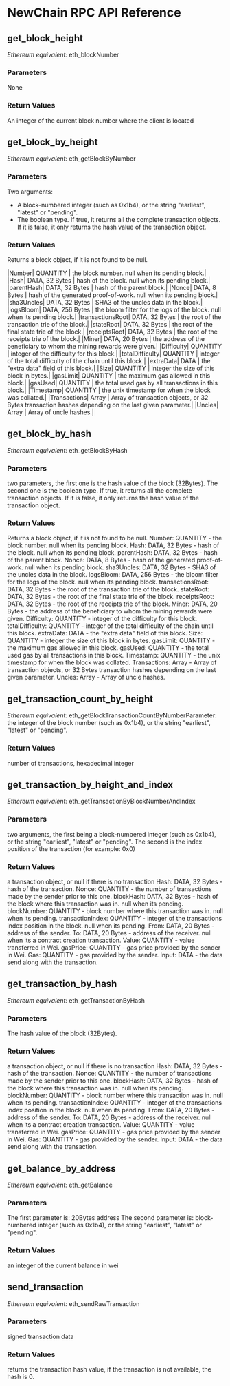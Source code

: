 # NewChain RPC API Reference

## get_block_height
 
*Ethereum equivalent:* eth_blockNumber

### Parameters

None

### Return Values

An integer of the current block number where the client is located
 
## get_block_by_height
 
*Ethereum equivalent:* eth_getBlockByNumber

### Parameters

Two arguments:

* A block-numbered integer (such as 0x1b4), or the string "earliest", "latest" or "pending".
* The boolean type. If true, it returns all the complete transaction objects. If it is false, it only returns the hash value of the transaction object.

### Return Values

Returns a block object, if it is not found to be null.

|Number| QUANTITY | the block number. null when its pending block.|
|Hash| DATA, 32 Bytes | hash of the block. null when its pending block.|
|parentHash| DATA, 32 Bytes | hash of the parent block.|
|Nonce| DATA, 8 Bytes | hash of the generated proof-of-work. null when its pending block.|
|sha3Uncles| DATA, 32 Bytes | SHA3 of the uncles data in the block.|
|logsBloom| DATA, 256 Bytes | the bloom filter for the logs of the block. null when its pending block.|
|transactionsRoot| DATA, 32 Bytes | the root of the transaction trie of the block.|
|stateRoot| DATA, 32 Bytes | the root of the final state trie of the block.|
|receiptsRoot| DATA, 32 Bytes | the root of the receipts trie of the block.|
|Miner| DATA, 20 Bytes | the address of the beneficiary to whom the mining rewards were given.|
|Difficulty| QUANTITY | integer of the difficulty for this block.|
|totalDifficulty| QUANTITY | integer of the total difficulty of the chain until this block.|
|extraData| DATA | the "extra data" field of this block.|
|Size| QUANTITY | integer the size of this block in bytes.|
|gasLimit| QUANTITY | the maximum gas allowed in this block.|
|gasUsed| QUANTITY | the total used gas by all transactions in this block.|
|Timestamp| QUANTITY | the unix timestamp for when the block was collated.|
|Transactions| Array | Array of transaction objects, or 32 Bytes transaction hashes depending on the last given parameter.|
|Uncles| Array | Array of uncle hashes.|
 
## get_block_by_hash
 
*Ethereum equivalent:* eth_getBlockByHash

### Parameters

two parameters, the first one is the hash value of the block (32Bytes).
The second one is the boolean type. If true, it returns all the complete transaction objects. If it is false, it only returns the hash value of the transaction object.

### Return Values

Returns a block object, if it is not found to be null.
Number: QUANTITY - the block number. null when its pending block.
Hash: DATA, 32 Bytes - hash of the block. null when its pending block.
parentHash: DATA, 32 Bytes - hash of the parent block.
Nonce: DATA, 8 Bytes - hash of the generated proof-of-work. null when its pending block.
sha3Uncles: DATA, 32 Bytes - SHA3 of the uncles data in the block.
logsBloom: DATA, 256 Bytes - the bloom filter for the logs of the block. null when its pending block.
transactionsRoot: DATA, 32 Bytes - the root of the transaction trie of the block.
stateRoot: DATA, 32 Bytes - the root of the final state trie of the block.
receiptsRoot: DATA, 32 Bytes - the root of the receipts trie of the block.
Miner: DATA, 20 Bytes - the address of the beneficiary to whom the mining rewards were given.
Difficulty: QUANTITY - integer of the difficulty for this block.
totalDifficulty: QUANTITY - integer of the total difficulty of the chain until this block.
extraData: DATA - the "extra data" field of this block.
Size: QUANTITY - integer the size of this block in bytes.
gasLimit: QUANTITY - the maximum gas allowed in this block.
gasUsed: QUANTITY - the total used gas by all transactions in this block.
Timestamp: QUANTITY - the unix timestamp for when the block was collated.
Transactions: Array - Array of transaction objects, or 32 Bytes transaction hashes depending on the last given parameter.
Uncles: Array - Array of uncle hashes.
 
## get_transaction_count_by_height
 
*Ethereum equivalent:* eth_getBlockTransactionCountByNumberParameter: the integer of the block number (such as 0x1b4), or the string "earliest", "latest" or "pending".

### Return Values

number of transactions, hexadecimal integer
 
## get_transaction_by_height_and_index
 
*Ethereum equivalent:* eth_getTransactionByBlockNumberAndIndex

### Parameters

two arguments, the first being a block-numbered integer (such as 0x1b4), or the string "earliest", "latest" or "pending".
The second is the index position of the transaction (for example: 0x0)

### Return Values


a transaction object, or null if there is no transaction
Hash: DATA, 32 Bytes - hash of the transaction.
Nonce: QUANTITY - the number of transactions made by the sender prior to this one.
blockHash: DATA, 32 Bytes - hash of the block where this transaction was in. null when its pending.
blockNumber: QUANTITY - block number where this transaction was in. null when its pending.
transactionIndex: QUANTITY - integer of the transactions index position in the block. null when its pending.
From: DATA, 20 Bytes - address of the sender.
To: DATA, 20 Bytes - address of the receiver. null when its a contract creation transaction.
Value: QUANTITY - value transferred in Wei.
gasPrice: QUANTITY - gas price provided by the sender in Wei.
Gas: QUANTITY - gas provided by the sender.
Input: DATA - the data send along with the transaction.
 
## get_transaction_by_hash
 
*Ethereum equivalent:* eth_getTransactionByHash

### Parameters

The hash value of the block (32Bytes).

### Return Values

a transaction object, or null if there is no transaction
Hash: DATA, 32 Bytes - hash of the transaction.
Nonce: QUANTITY - the number of transactions made by the sender prior to this one.
blockHash: DATA, 32 Bytes - hash of the block where this transaction was in. null when its pending.
blockNumber: QUANTITY - block number where this transaction was in. null when its pending.
transactionIndex: QUANTITY - integer of the transactions index position in the block. null when its pending.
From: DATA, 20 Bytes - address of the sender.
To: DATA, 20 Bytes - address of the receiver. null when its a contract creation transaction.
Value: QUANTITY - value transferred in Wei.
gasPrice: QUANTITY - gas price provided by the sender in Wei.
Gas: QUANTITY - gas provided by the sender.
Input: DATA - the data send along with the transaction.
 
## get_balance_by_address
 
*Ethereum equivalent:* eth_getBalance

### Parameters

The first parameter is: 20Bytes address
The second parameter is: block-numbered integer (such as 0x1b4), or the string "earliest", "latest" or "pending".

### Return Values

an integer of the current balance in wei
 
## send_transaction
 
*Ethereum equivalent:* eth_sendRawTransaction

### Parameters

signed transaction data

### Return Values

returns the transaction hash value, if the transaction is not available, the hash is 0.
 
